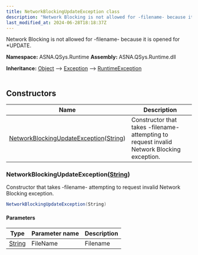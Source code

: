 ```yaml
---
title: NetworkBlockingUpdateException class
description: "Network Blocking is not allowed for -filename- because it is opened for *UPDATE. "
last_modified_at: 2024-06-28T18:18:37Z
---
```


Network Blocking is not allowed for -filename- because it is opened for *UPDATE.

**Namespace:** ASNA.QSys.Runtime
**Assembly:** ASNA.QSys.Runtime.dll

**Inheritance:** [Object](https://docs.microsoft.com/en-us/dotnet/api/system.object) --> [Exception](https://docs.microsoft.com/en-us/dotnet/api/system.exception) --> [RuntimeException](/reference/runtime/qsys-runtime/runtime-exception.html)
<br>
<br>

## Constructors

| Name | Description |
| --- | --- |
| [NetworkBlockingUpdateException](#networkblockingupdateexceptionstring)([String](https://docs.microsoft.com/en-us/dotnet/api/system.string)) | Constructor that takes -filename- attempting to request invalid Network Blocking exception.

### NetworkBlockingUpdateException([String](https://docs.microsoft.com/en-us/dotnet/api/system.string))

Constructor that takes -filename- attempting to request invalid Network Blocking exception.

```cs
NetworkBlockingUpdateException(String)
```

#### Parameters

| Type | Parameter name | Description
| --- | --- | ---
| [String](https://docs.microsoft.com/en-us/dotnet/api/system.string) | FileName | Filename
